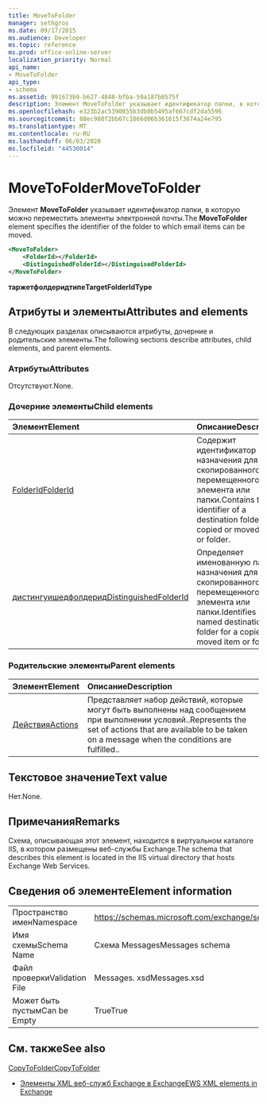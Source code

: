 ```yaml
---
title: MoveToFolder
manager: sethgros
ms.date: 09/17/2015
ms.audience: Developer
ms.topic: reference
ms.prod: office-online-server
localization_priority: Normal
api_name:
- MoveToFolder
api_type:
- schema
ms.assetid: 991673b9-b627-4848-bfba-59a187b8575f
description: Элемент MoveToFolder указывает идентификатор папки, в которую можно переместить элементы электронной почты.
ms.openlocfilehash: e323b2ac5390855b3db0b5495af667cdf2da5596
ms.sourcegitcommit: 88ec988f2bb67c1866d06b361615f3674a24e795
ms.translationtype: MT
ms.contentlocale: ru-RU
ms.lasthandoff: 06/03/2020
ms.locfileid: "44530014"
---
```

# <a name="movetofolder"></a><span data-ttu-id="cc868-103">MoveToFolder</span><span class="sxs-lookup"><span data-stu-id="cc868-103">MoveToFolder</span></span>

<span data-ttu-id="cc868-104">Элемент **MoveToFolder** указывает идентификатор папки, в которую можно переместить элементы электронной почты.</span><span class="sxs-lookup"><span data-stu-id="cc868-104">The **MoveToFolder** element specifies the identifier of the folder to which email items can be moved.</span></span> 
  
```XML
<MoveToFolder>
    <FolderId></FolderId>
    <DistinguishedFolderId></DistinguisedFolderId>
</MoveToFolder>
```

 <span data-ttu-id="cc868-105">**таржетфолдеридтипе**</span><span class="sxs-lookup"><span data-stu-id="cc868-105">**TargetFolderIdType**</span></span>
## <a name="attributes-and-elements"></a><span data-ttu-id="cc868-106">Атрибуты и элементы</span><span class="sxs-lookup"><span data-stu-id="cc868-106">Attributes and elements</span></span>

<span data-ttu-id="cc868-107">В следующих разделах описываются атрибуты, дочерние и родительские элементы.</span><span class="sxs-lookup"><span data-stu-id="cc868-107">The following sections describe attributes, child elements, and parent elements.</span></span>
  
### <a name="attributes"></a><span data-ttu-id="cc868-108">Атрибуты</span><span class="sxs-lookup"><span data-stu-id="cc868-108">Attributes</span></span>

<span data-ttu-id="cc868-109">Отсутствуют.</span><span class="sxs-lookup"><span data-stu-id="cc868-109">None.</span></span>
  
### <a name="child-elements"></a><span data-ttu-id="cc868-110">Дочерние элементы</span><span class="sxs-lookup"><span data-stu-id="cc868-110">Child elements</span></span>

|<span data-ttu-id="cc868-111">**Элемент**</span><span class="sxs-lookup"><span data-stu-id="cc868-111">**Element**</span></span>|<span data-ttu-id="cc868-112">**Описание**</span><span class="sxs-lookup"><span data-stu-id="cc868-112">**Description**</span></span>|
|:-----|:-----|
|[<span data-ttu-id="cc868-113">FolderId</span><span class="sxs-lookup"><span data-stu-id="cc868-113">FolderId</span></span>](folderid.md) <br/> |<span data-ttu-id="cc868-114">Содержит идентификатор папки назначения для скопированного или перемещенного элемента или папки.</span><span class="sxs-lookup"><span data-stu-id="cc868-114">Contains the identifier of a destination folder for a copied or moved item or folder.</span></span>  <br/> |
|[<span data-ttu-id="cc868-115">дистингуишедфолдерид</span><span class="sxs-lookup"><span data-stu-id="cc868-115">DistinguishedFolderId</span></span>](distinguishedfolderid.md) <br/> |<span data-ttu-id="cc868-116">Определяет именованную папку назначения для скопированного или перемещенного элемента или папки.</span><span class="sxs-lookup"><span data-stu-id="cc868-116">Identifies a named destination folder for a copied or moved item or folder.</span></span>  <br/> |
   
### <a name="parent-elements"></a><span data-ttu-id="cc868-117">Родительские элементы</span><span class="sxs-lookup"><span data-stu-id="cc868-117">Parent elements</span></span>

|<span data-ttu-id="cc868-118">**Элемент**</span><span class="sxs-lookup"><span data-stu-id="cc868-118">**Element**</span></span>|<span data-ttu-id="cc868-119">**Описание**</span><span class="sxs-lookup"><span data-stu-id="cc868-119">**Description**</span></span>|
|:-----|:-----|
|[<span data-ttu-id="cc868-120">Действия</span><span class="sxs-lookup"><span data-stu-id="cc868-120">Actions</span></span>](actions.md) <br/> |<span data-ttu-id="cc868-121">Представляет набор действий, которые могут быть выполнены над сообщением при выполнении условий..</span><span class="sxs-lookup"><span data-stu-id="cc868-121">Represents the set of actions that are available to be taken on a message when the conditions are fulfilled..</span></span>  <br/> |
   
## <a name="text-value"></a><span data-ttu-id="cc868-122">Текстовое значение</span><span class="sxs-lookup"><span data-stu-id="cc868-122">Text value</span></span>

<span data-ttu-id="cc868-123">Нет.</span><span class="sxs-lookup"><span data-stu-id="cc868-123">None.</span></span>
  
## <a name="remarks"></a><span data-ttu-id="cc868-124">Примечания</span><span class="sxs-lookup"><span data-stu-id="cc868-124">Remarks</span></span>

<span data-ttu-id="cc868-125">Схема, описывающая этот элемент, находится в виртуальном каталоге IIS, в котором размещены веб-службы Exchange.</span><span class="sxs-lookup"><span data-stu-id="cc868-125">The schema that describes this element is located in the IIS virtual directory that hosts Exchange Web Services.</span></span>
  
## <a name="element-information"></a><span data-ttu-id="cc868-126">Сведения об элементе</span><span class="sxs-lookup"><span data-stu-id="cc868-126">Element information</span></span>

|||
|:-----|:-----|
|<span data-ttu-id="cc868-127">Пространство имен</span><span class="sxs-lookup"><span data-stu-id="cc868-127">Namespace</span></span>  <br/> |https://schemas.microsoft.com/exchange/services/2006/messages  <br/> |
|<span data-ttu-id="cc868-128">Имя схемы</span><span class="sxs-lookup"><span data-stu-id="cc868-128">Schema Name</span></span>  <br/> |<span data-ttu-id="cc868-129">Схема Messages</span><span class="sxs-lookup"><span data-stu-id="cc868-129">Messages schema</span></span>  <br/> |
|<span data-ttu-id="cc868-130">Файл проверки</span><span class="sxs-lookup"><span data-stu-id="cc868-130">Validation File</span></span>  <br/> |<span data-ttu-id="cc868-131">Messages. xsd</span><span class="sxs-lookup"><span data-stu-id="cc868-131">Messages.xsd</span></span>  <br/> |
|<span data-ttu-id="cc868-132">Может быть пустым</span><span class="sxs-lookup"><span data-stu-id="cc868-132">Can be Empty</span></span>  <br/> |<span data-ttu-id="cc868-133">True</span><span class="sxs-lookup"><span data-stu-id="cc868-133">True</span></span>  <br/> |
   
## <a name="see-also"></a><span data-ttu-id="cc868-134">См. также</span><span class="sxs-lookup"><span data-stu-id="cc868-134">See also</span></span>



[<span data-ttu-id="cc868-135">CopyToFolder</span><span class="sxs-lookup"><span data-stu-id="cc868-135">CopyToFolder</span></span>](copytofolder.md)


- [<span data-ttu-id="cc868-136">Элементы XML веб-служб Exchange в Exchange</span><span class="sxs-lookup"><span data-stu-id="cc868-136">EWS XML elements in Exchange</span></span>](ews-xml-elements-in-exchange.md)

